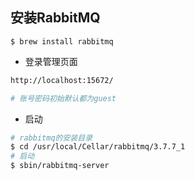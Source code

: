 ## 安装RabbitMQ
`$ brew install rabbitmq`

- 登录管理页面
```bash
http://localhost:15672/

# 账号密码初始默认都为guest
```
- 启动
```bash
# rabbitmq的安装目录
$ cd /usr/local/Cellar/rabbitmq/3.7.7_1
# 启动
$ sbin/rabbitmq-server
```